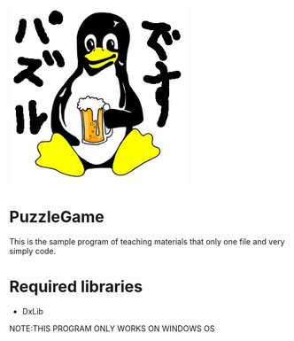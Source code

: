 ![パズルです](puzzle.png)

# PuzzleGame
This is the sample program of teaching materials that only one file and very simply code.

# Required libraries
* DxLib

NOTE:THIS PROGRAM ONLY WORKS ON WINDOWS OS

